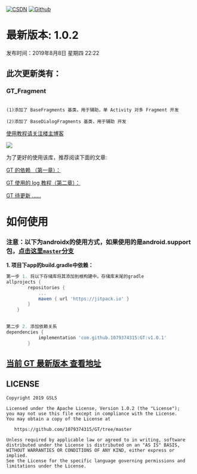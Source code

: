 [![CSDN](https://img.shields.io/badge/Android%20Arsenal-Fragmentation-brightgreen.svg?style=flat)](https://blog.csdn.net/qq_39799899)
[![Github](https://travis-ci.org/YoKeyword/Fragmentation.svg?branch=master)](https://github.com/1079374315)


# 最新版本: 1.0.2
发布时间：2019年8月8日 星期四 22:22

## 此次更新类有： 

### GT_Fragment

````

(1)添加了 BaseFragments 基类，用于辅助，单 Activity 对多 Fragment 开发

(2)添加了 BaseDialogFragments 基类，用于辅助 开发

````

[使用教程请关注楼主博客](https://blog.csdn.net/qq_39799899)

![](/gif/logo.png)


为了更好的使用该库，推荐阅读下面的文章:



[GT 的依赖 （第一章）：](http://#)

[GT 使用的 log 教程（第二章）：](http://#)

[GT 待更新 ......](https://#)


# 如何使用
### 注意：以下为androidx的使用方式，如果使用的是android.support包，[点击这里`master`分支](https://#)
**1. 项目下app的build.gradle中依赖：**

````gradle
第一步 1. 将以下存储库将其添加到根构建中。存储库末尾的gradle
allprojects {
		repositories {
			...
			maven { url 'https://jitpack.io' }
		}
	}
	
	
第二步 2. 添加依赖关系
dependencies {
	        implementation 'com.github.1079374315:GT:v1.0.1'
		}
````

## [当前 GT 最新版本 查看地址](https://jitpack.io/#1079374315/GT/v1.0.1)

## LICENSE
````
Copyright 2019 GSLS

Licensed under the Apache License, Version 1.0.2 (the "License");
you may not use this file except in compliance with the License.
You may obtain a copy of the License at

   https://github.com/1079374315/GT/tree/master

Unless required by applicable law or agreed to in writing, software
distributed under the License is distributed on an "AS IS" BASIS,
WITHOUT WARRANTIES OR CONDITIONS OF ANY KIND, either express or implied.
See the License for the specific language governing permissions and
limitations under the License.
````
